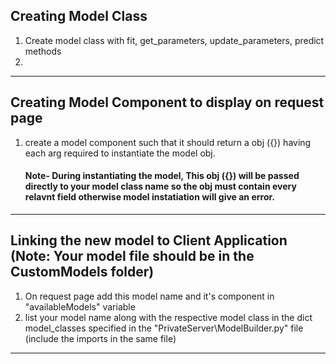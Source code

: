 ## Creating Model Class

1. Create model class with fit, get_parameters, update_parameters, predict methods
2.

---

## Creating Model Component to display on request page

1. create a model component such that it should return a obj ({}) having each arg required to instantiate the model obj.
   #### Note- During instantiating the model, This obj ({}) will be passed directly to your model class name so the obj must contain every relavnt field otherwise model instatiation will give an error.

---

## Linking the new model to Client Application (Note: Your model file should be in the CustomModels folder)

1. On request page add this model name and it's component in "availableModels" variable
2. list your model name along with the respective model class in the dict model_classes specified in the "PrivateServer\ModelBuilder.py" file (include the imports in the same file)

---
